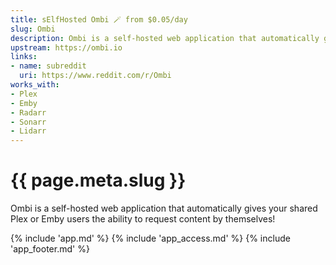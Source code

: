 ```yaml
---
title: sElfHosted Ombi 🪄 from $0.05/day
slug: Ombi
description: Ombi is a self-hosted web application that automatically gives your shared Plex or Emby users the ability to request content by themselves!
upstream: https://ombi.io
links:
- name: subreddit
  uri: https://www.reddit.com/r/Ombi
works_with:
- Plex
- Emby
- Radarr
- Sonarr
- Lidarr
---
```


# {{ page.meta.slug }}

Ombi is a self-hosted web application that automatically gives your shared Plex or Emby users the ability to request content by themselves!

{% include 'app.md' %}
{% include 'app_access.md' %}
{% include 'app_footer.md' %}